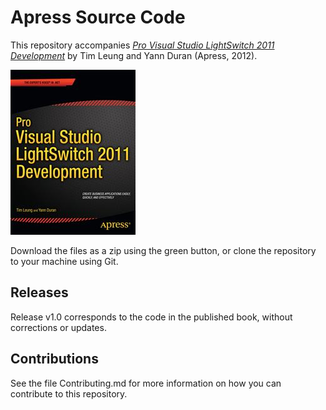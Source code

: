 # Apress Source Code

This repository accompanies [*Pro Visual Studio LightSwitch 2011 Development*](http://www.apress.com/9781430240082) by Tim Leung and Yann Duran (Apress, 2012).

![Cover image](9781430240082.jpg)

Download the files as a zip using the green button, or clone the repository to your machine using Git.

## Releases

Release v1.0 corresponds to the code in the published book, without corrections or updates.

## Contributions

See the file Contributing.md for more information on how you can contribute to this repository.
